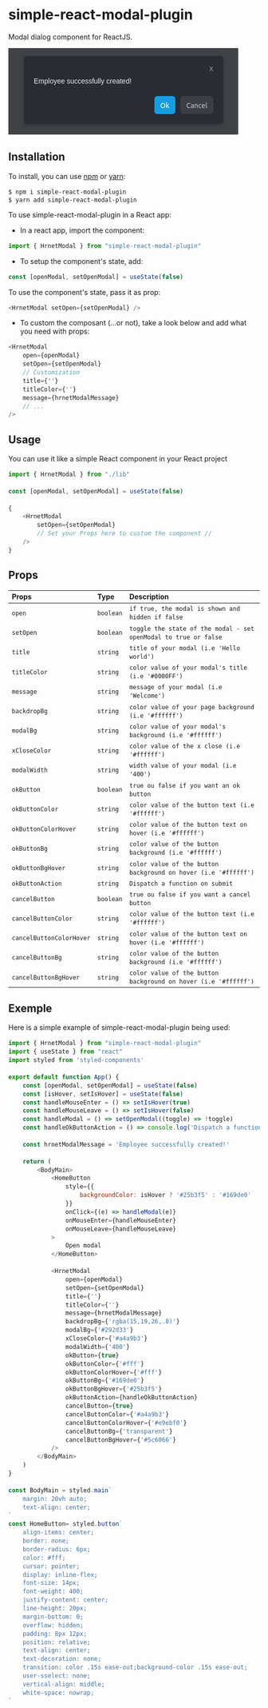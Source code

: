 # simple-react-modal-plugin

Modal dialog component for ReactJS.

![screenshot](simple-react-modal-plugin.png)

## Installation

To install, you can use [npm](https://npmjs.org/) or [yarn](https://yarnpkg.com):

```shell
$ npm i simple-react-modal-plugin
$ yarn add simple-react-modal-plugin
```

To use simple-react-modal-plugin in a React app:

- In a react app, import the component:

```javascript
import { HrnetModal } from "simple-react-modal-plugin"
```
- To setup the component's state, add:

```javascript
const [openModal, setOpenModal] = useState(false)
```

To use the component's state, pass it as prop:

```javascript
<HrnetModal setOpen={setOpenModal} />
```

- To custom the composant (...or not), take a look below and add what you need with props:

```javascript
<HrnetModal
    open={openModal}
    setOpen={setOpenModal}
    // Customization
    title={''}
    titleColor={''}
    message={hrnetModalMessage}
    // ...
/>
```

## Usage

You can use it like a simple React component in your React project

```javascript
import { HrnetModal } from "./lib"

const [openModal, setOpenModal] = useState(false)

{
    <HrnetModal
        setOpen={setOpenModal}
        // Set your Props here to custom the component //
    />
}
```

## Props

| Props                    | Type      | Description                                                      |
| :---------------------   | :-------- | :----------------------------------------------------------------|
| `open`                   | `boolean` | `if true, the modal is shown and hidden if false`                |
| `setOpen`                | `boolean` | `toggle the state of the modal - set openModal to true or false` |
| `title`                  | `string`  | `title of your modal (i.e 'Hello world')`                        |
| `titleColor`             | `string`  | `color value of your modal's title (i.e '#0000FF')`              |
| `message`                | `string`  | `message of your modal (i.e 'Welcome')`                          |
| `backdropBg`             | `string`  | `color value of your page background (i.e '#ffffff')`            |
| `modalBg`                | `string`  | `color value of your modal's background (i.e '#ffffff')`         |
| `xCloseColor`            | `string`  | `color value of the x close (i.e '#ffffff')`                     |
| `modalWidth`             | `string`  | `width value of your modal (i.e '400')`                          |
| `okButton`               | `boolean` | `true ou false if you want an ok button`                         |
| `okButtonColor`          | `string`  | `color value of the button text (i.e '#ffffff')`                 |
| `okButtonColorHover`     | `string`  | `color value of the button text on hover (i.e '#ffffff')`        |
| `okButtonBg`             | `string`  | `color value of the button background (i.e '#ffffff')`           |
| `okButtonBgHover`        | `string`  | `color value of the button background on hover (i.e '#ffffff')`  |
| `okButtonAction`         | `string`  | `Dispatch a function on submit`                                  |
| `cancelButton`           | `boolean` | `true ou false if you want a cancel button`                      |
| `cancelButtonColor`      | `string`  | `color value of the button text (i.e '#ffffff')`                 |
| `cancelButtonColorHover` | `string`  | `color value of the button text on hover (i.e '#ffffff')`        |
| `cancelButtonBg`         | `string`  | `color value of the button background (i.e '#ffffff')`           |
| `cancelButtonBgHover`    | `string`  | `color value of the button background on hover (i.e '#ffffff')`  |

## Exemple

Here is  a simple example of simple-react-modal-plugin being used:

```javascript
import { HrnetModal } from "simple-react-modal-plugin"
import { useState } from "react"
import styled from 'styled-components'

export default function App() {
    const [openModal, setOpenModal] = useState(false)
    const [isHover, setIsHover] = useState(false)
    const handleMouseEnter = () => setIsHover(true)
    const handleMouseLeave = () => setIsHover(false)
    const handleModal = () => setOpenModal((toggle) => !toggle)
    const handleOkButtonAction = () => console.log('Dispatch a function on submit')

    const hrnetModalMessage = 'Employee successfully created!'

    return (
        <BodyMain>
            <HomeButton
                style={{
                    backgroundColor: isHover ? '#25b3f5' : '#169de0'
                }}
                onClick={(e) => handleModal(e)}
                onMouseEnter={handleMouseEnter}
                onMouseLeave={handleMouseLeave}
            >
                Open modal
            </HomeButton>

            <HrnetModal
                open={openModal}
                setOpen={setOpenModal}
                title={''}
                titleColor={''}
                message={hrnetModalMessage}
                backdropBg={'rgba(15,19,26,.8)'}
                modalBg={'#292d33'}
                xCloseColor={'#a4a9b3'}
                modalWidth={'400'}
                okButton={true}
                okButtonColor={'#fff'}
                okButtonColorHover={'#fff'}
                okButtonBg={'#169de0'}
                okButtonBgHover={'#25b3f5'}
                okButtonAction={handleOkButtonAction}
                cancelButton={true}
                cancelButtonColor={'#a4a9b3'}
                cancelButtonColorHover={'#e9ebf0'}
                cancelButtonBg={'transparent'}
                cancelButtonBgHover={'#5c6066'}
            />
        </BodyMain>
    )
}

const BodyMain = styled.main`
    margin: 20vh auto;
    text-align: center;
`
const HomeButton= styled.button`
    align-items: center;
    border: none;
    border-radius: 6px;
    color: #fff;
    cursor: pointer;
    display: inline-flex;
    font-size: 14px;
    font-weight: 400;
    justify-content: center;
    line-height: 20px;
    margin-bottom: 0;
    overflow: hidden;
    padding: 8px 12px;
    position: relative;
    text-align: center;
    text-decoration: none;
    transition: color .15s ease-out;background-color .15s ease-out;
    user-sselect: none;
    vertical-align: middle;
    white-space: nowrap;
`
```